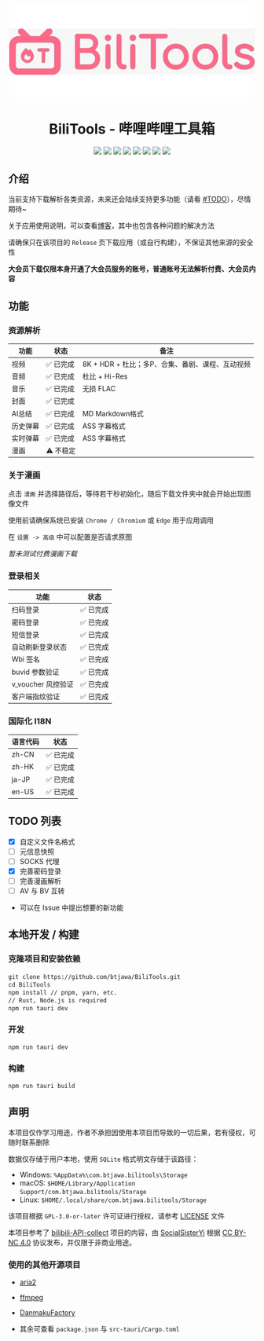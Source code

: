 <p align="center">
    <img src="./assets/bilitools.png" width="500" />
</p>

<div align="center">
    <h1>BiliTools - 哔哩哔哩工具箱</h1>
    <img src="https://img.shields.io/github/v/tag/btjawa/BiliTools" />
    <img src="https://img.shields.io/github/stars/btjawa/BiliTools" />
    <img src="https://img.shields.io/github/forks/btjawa/BiliTools" />
    <img src="https://img.shields.io/github/last-commit/btjawa/BiliTools" />
    <img src="https://img.shields.io/github/license/btjawa/BiliTools" />
    <img src="https://img.shields.io/badge/Tauri-FFC131?logo=Tauri&logoColor=white" />
    <img src="https://shields.io/badge/TypeScript-3178C6?logo=TypeScript&logoColor=FFF" />
    <img src="https://img.shields.io/badge/Rust-000000?logo=Rust&logoColor=white" />
</div>

## 介绍

当前支持下载解析各类资源，未来还会陆续支持更多功能（请看 [#TODO](#todo-列表)），尽情期待~

关于应用使用说明，可以查看[博客](https://www.btjawa.top/bilitools)，其中也包含各种问题的解决方法

请确保只在该项目的 `Release` 页下载应用（或自行构建），不保证其他来源的安全性

**大会员下载仅限本身开通了大会员服务的账号，普通账号无法解析付费、大会员内容**

## 功能

### 资源解析

| 功能    | 状态    | 备注                      |
|---------|---------|---------------------------|
| 视频    | ✅ 已完成 | 8K + HDR + 杜比；多P、合集、番剧、课程、互动视频 |
| 音频    | ✅ 已完成 | 杜比 + Hi-Res |
| 音乐    | ✅ 已完成 | 无损 FLAC     |
| 封面    | ✅ 已完成 |                         |
| AI总结  | ✅ 已完成 | MD Markdown格式         |
| 历史弹幕 | ✅ 已完成 | ASS 字幕格式            |
| 实时弹幕 | ✅ 已完成 | ASS 字幕格式            |
| 漫画    | ⚠️ 不稳定 |                        |

### 关于漫画

点击 `漫画` 并选择路径后，等待若干秒初始化，随后下载文件夹中就会开始出现图像文件

使用前请确保系统已安装 `Chrome / Chromium` 或 `Edge` 用于应用调用

在 `设置 -> 高级` 中可以配置是否请求原图

*暂未测试付费漫画下载*

### 登录相关

| 功能             | 状态       |
|------------------|------------|
| 扫码登录          | ✅ 已完成  |
| 密码登录          | ✅ 已完成  |
| 短信登录          | ✅ 已完成  |
| 自动刷新登录状态   | ✅ 已完成  |
| Wbi 签名          | ✅ 已完成  |
| buvid 参数验证     | ✅ 已完成  |
| v_voucher 风控验证 | ✅ 已完成  |
| 客户端指纹验证      | ✅ 已完成  |

### 国际化 I18N

| 语言代码       | 状态       |
|----------------|------------|
| zh-CN          | ✅ 已完成  |
| zh-HK          | ✅ 已完成  |
| ja-JP          | ✅ 已完成  |
| en-US          | ✅ 已完成  |

## TODO 列表

 - [x] 自定义文件名格式
 - [ ] 元信息快照
 - [ ] SOCKS 代理
 - [x] 完善密码登录
 - [ ] 完善漫画解析
 - [ ] AV 与 BV 互转
 - 可以在 Issue 中提出想要的新功能

## 本地开发 / 构建

### 克隆项目和安装依赖

```shell
git clone https://github.com/btjawa/BiliTools.git
cd BiliTools
npm install // pnpm, yarn, etc.
// Rust, Node.js is required
npm run tauri dev
```

### 开发

```shell
npm run tauri dev
```

### 构建

```shell
npm run tauri build
```

## 声明

本项目仅作学习用途，作者不承担因使用本项目而导致的一切后果，若有侵权，可随时联系删除

数据仅存储于用户本地，使用 `SQLite` 格式明文存储于该路径：

- Windows: `%AppData%\com.btjawa.bilitools\Storage`
- macOS: `$HOME/Library/Application Support/com.btjawa.bilitools/Storage`
- Linux: `$HOME/.local/share/com.btjawa.bilitools/Storage`

该项目根据 `GPL-3.0-or-later` 许可证进行授权，请参考 [LICENSE](/LICENSE) 文件

本项目参考了 [bilibili-API-collect](https://github.com/SocialSisterYi/bilibili-API-collect) 项目的内容，由 [SocialSisterYi](https://github.com/SocialSisterYi) 根据 [CC BY-NC 4.0](https://creativecommons.org/licenses/by-nc/4.0/deed.en) 协议发布，并仅限于非商业用途。

### 使用的其他开源项目

 - [aria2](https://github.com/aria2/aria2)

 - [ffmpeg](https://git.ffmpeg.org/ffmpeg.git)

 - [DanmakuFactory](https://github.com/hihkm/DanmakuFactory)

 - 其余可查看 `package.json` 与 `src-tauri/Cargo.toml`
